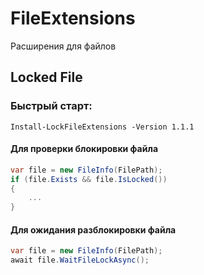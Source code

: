 # FileExtensions
Расширения для файлов

## Locked File

### Быстрый старт:

`Install-LockFileExtensions -Version 1.1.1`

#### Для проверки блокировки файла

```C#
var file = new FileInfo(FilePath);
if (file.Exists && file.IsLocked())
{
    ...
}
```
#### Для  ожидания разблокировки файла

```C#
var file = new FileInfo(FilePath);
await file.WaitFileLockAsync();
```
